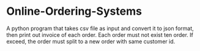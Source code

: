 # Online-Ordering-Systems
A python program that takes csv file as input and convert it to json format, then print out invoice of each order. Each order must not exist ten order. If exceed, the order must split to a new order with same customer id.
